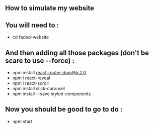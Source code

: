 ## How to simulate my website

## You will need to :

- cd faded-website

## And then adding all those packages (don't be scare to use --force) :

- npm install react-router-dom@5.2.0
- npm i react-reveal
- npm i react-scroll
- npm install slick-carousel
- npm install --save styled-components

## Now you should be good to go to do :

- npm start
